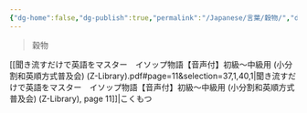 ```yaml
---
{"dg-home":false,"dg-publish":true,"permalink":"/Japanese/言葉/穀物/","dgPassFrontmatter":true}
---
```



> 穀物

[[聞き流すだけで英語をマスター　イソップ物語【音声付】初級～中級用 (小分割和英順方式普及会) (Z-Library).pdf#page=11&selection=37,1,40,1|聞き流すだけで英語をマスター　イソップ物語【音声付】初級～中級用 (小分割和英順方式普及会) (Z-Library), page 11]]|こくもつ

